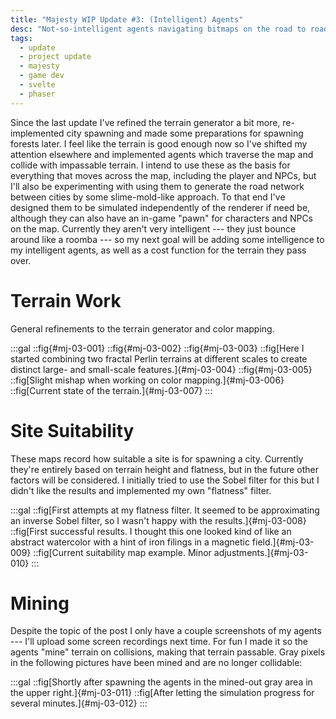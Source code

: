```yaml
---
title: "Majesty WIP Update #3: (Intelligent) Agents"
desc: "Not-so-intelligent agents navigating bitmaps on the road to roads."
tags:
  - update
  - project update
  - majesty
  - game dev
  - svelte
  - phaser
---
```


Since the last update I've refined the terrain generator a bit more,
re-implemented city spawning and made some preparations for spawning forests
later. I feel like the terrain is good enough now so I've shifted my attention
elsewhere and implemented agents which traverse the map and collide with
impassable terrain. I intend to use these as the basis for everything that moves
across the map, including the player and NPCs, but I'll also be experimenting
with using them to generate the road network between cities by some
slime-mold-like approach. To that end I've designed them to be simulated
independently of the renderer if need be, although they can also have an in-game
"pawn" for characters and NPCs on the map. Currently they aren't very
intelligent --- they just bounce around like a roomba --- so my next goal will
be adding some intelligence to my intelligent agents, as well as a cost function
for the terrain they pass over.

# Terrain Work

General refinements to the terrain generator and color mapping.

:::gal
::fig{#mj-03-001}
::fig{#mj-03-002}
::fig{#mj-03-003}
::fig[Here I started combining two fractal Perlin terrains at different scales to create distinct large- and small-scale features.]{#mj-03-004}
::fig{#mj-03-005}
::fig[Slight mishap when working on color mapping.]{#mj-03-006}
::fig[Current state of the terrain.]{#mj-03-007}
:::

# Site Suitability

These maps record how suitable a site is for spawning a city. Currently they're
entirely based on terrain height and flatness, but in the future other factors
will be considered. I initially tried to use the Sobel filter for this but I
didn't like the results and implemented my own "flatness" filter.

:::gal
::fig[First attempts at my flatness filter. It seemed to be approximating an inverse Sobel filter, so I wasn't happy with the results.]{#mj-03-008}
::fig[First successful results. I thought this one looked kind of like an abstract watercolor with a hint of iron filings in a magnetic field.]{#mj-03-009}
::fig[Current suitability map example. Minor adjustments.]{#mj-03-010}
:::

# Mining

Despite the topic of the post I only have a couple screenshots of my agents --- I'll upload some screen recordings next time. For fun I made it so the agents "mine" terrain on collisions, making that terrain passable. Gray pixels in the following pictures have been mined and are no longer collidable:

:::gal
::fig[Shortly after spawning the agents in the mined-out gray area in the upper right.]{#mj-03-011}
::fig[After letting the simulation progress for several minutes.]{#mj-03-012}
:::
